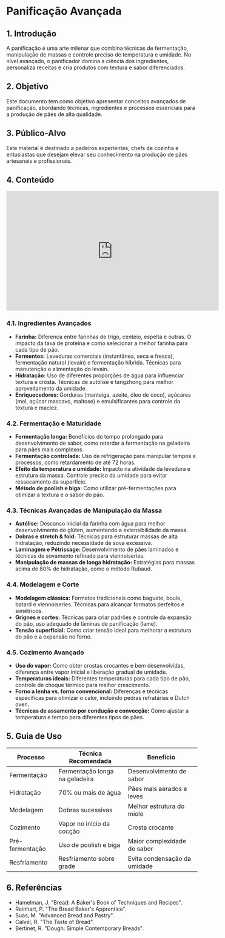 # Panificação Avançada

## 1. Introdução
A panificação é uma arte milenar que combina técnicas de fermentação, manipulação de massas e controle preciso de temperatura e umidade. No nível avançado, o panificador domina a ciência dos ingredientes, personaliza receitas e cria produtos com textura e sabor diferenciados.

## 2. Objetivo
Este documento tem como objetivo apresentar conceitos avançados de panificação, abordando técnicas, ingredientes e processos essenciais para a produção de pães de alta qualidade.

## 3. Público-Alvo
Este material é destinado a padeiros experientes, chefs de cozinha e entusiastas que desejam elevar seu conhecimento na produção de pães artesanais e profissionais.

## 4. Conteúdo

<iframe width="560" height="315" src="https://www.youtube.com/embed/sO_cSWZx8JQ?feature=shared" frameborder="0" allow="accelerometer; autoplay; clipboard-write; encrypted-media; gyroscope; picture-in-picture" allowfullscreen></iframe>

### 4.1. Ingredientes Avançados
- **Farinha:** Diferença entre farinhas de trigo, centeio, espelta e outras. O impacto da taxa de proteína e como selecionar a melhor farinha para cada tipo de pão.
- **Fermentos:** Leveduras comerciais (instantânea, seca e fresca), fermentação natural (levain) e fermentação híbrida. Técnicas para manutenção e alimentação do levain.
- **Hidratação:** Uso de diferentes proporções de água para influenciar textura e crosta. Técnicas de autólise e tangzhong para melhor aproveitamento da umidade.
- **Enriquecedores:** Gorduras (manteiga, azeite, óleo de coco), açúcares (mel, açúcar mascavo, maltose) e emulsificantes para controle da textura e maciez.

### 4.2. Fermentação e Maturidade
- **Fermentação longa:** Benefícios do tempo prolongado para desenvolvimento de sabor, como retardar a fermentação na geladeira para pães mais complexos.
- **Fermentação controlada:** Uso de refrigeração para manipular tempos e processos, como retardamento de até 72 horas.
- **Efeito da temperatura e umidade:** Impacto na atividade da levedura e estrutura da massa. Controle preciso da umidade para evitar ressecamento da superfície.
- **Método de poolish e biga:** Como utilizar pré-fermentações para otimizar a textura e o sabor do pão.

### 4.3. Técnicas Avançadas de Manipulação da Massa
- **Autólise:** Descanso inicial da farinha com água para melhor desenvolvimento do glúten, aumentando a extensibilidade da massa.
- **Dobras e stretch & fold:** Técnicas para estruturar massas de alta hidratação, reduzindo necessidade de sova excessiva.
- **Laminagem e Pétrissage:** Desenvolvimento de pães laminados e técnicas de sovamento refinado para viennoiseries.
- **Manipulação de massas de longa hidratação:** Estratégias para massas acima de 80% de hidratação, como o método Rubaud.

### 4.4. Modelagem e Corte
- **Modelagem clássica:** Formatos tradicionais como baguete, boule, batard e viennoiseries. Técnicas para alcançar formatos perfeitos e simétricos.
- **Grignes e cortes:** Técnicas para criar padrões e controle da expansão do pão, uso adequado de lâminas de panificação (lame).
- **Tensão superficial:** Como criar tensão ideal para melhorar a estrutura do pão e a expansão no forno.

### 4.5. Cozimento Avançado
- **Uso do vapor:** Como obter crostas crocantes e bem desenvolvidas, diferença entre vapor inicial e liberação gradual de umidade.
- **Temperaturas ideais:** Diferentes temperaturas para cada tipo de pão, controle de choque térmico para melhor crescimento.
- **Forno a lenha vs. forno convencional:** Diferenças e técnicas específicas para otimizar o calor, incluindo pedras refratárias e Dutch oven.
- **Técnicas de assamento por condução e convecção:** Como ajustar a temperatura e tempo para diferentes tipos de pães.

## 5. Guia de Uso
| Processo         | Técnica Recomendada  | Benefício  |
|-----------------|----------------------|------------|
| Fermentação    | Fermentação longa na geladeira | Desenvolvimento de sabor |
| Hidratação    | 70% ou mais de água | Pães mais aerados e leves |
| Modelagem       | Dobras sucessivas    | Melhor estrutura do miolo |
| Cozimento       | Vapor no início da cocção | Crosta crocante |
| Pré-fermentação | Uso de poolish e biga | Maior complexidade de sabor |
| Resfriamento   | Resfriamento sobre grade | Evita condensação da umidade |

## 6. Referências
- Hamelman, J. "Bread: A Baker's Book of Techniques and Recipes".
- Reinhart, P. "The Bread Baker's Apprentice".
- Suas, M. "Advanced Bread and Pastry".
- Calvel, R. "The Taste of Bread".
- Bertinet, R. "Dough: Simple Contemporary Breads".
